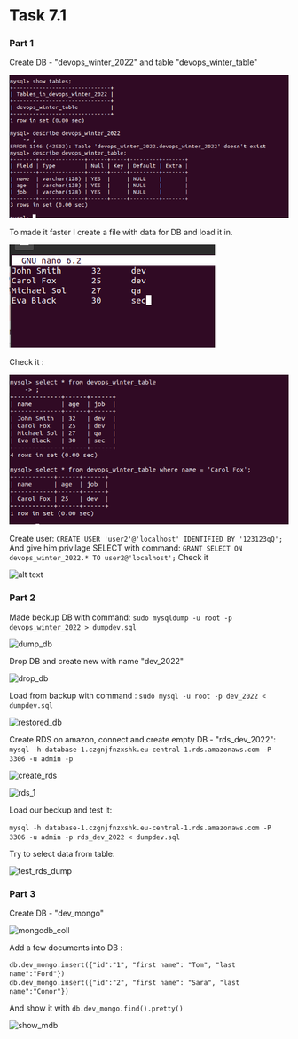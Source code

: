 # Task 7.1

### Part 1
Create DB - "devops_winter_2022" and table "devops_winter_table"

![alt text](https://github.com/whitemag313/DevOps_online_Kharkiv_2022_1/blob/master/m7/scr/db_%26_table.png)

To made it faster I create a file with data for DB and load it in.

![alt text](https://github.com/whitemag313/DevOps_online_Kharkiv_2022_1/blob/master/m7/scr/Screenshot%20from%202022-05-12%2012-21-03.png)

Check it :

![alt text](https://github.com/whitemag313/DevOps_online_Kharkiv_2022_1/blob/master/m7/scr/check_db.png)

Create user:
```CREATE USER 'user2'@'localhost' IDENTIFIED BY '123123qQ';```
And give him privilage SELECT with command:  ```GRANT SELECT ON devops_winter_2022.* TO user2@'localhost';```
Check it

![alt text](https://github.com/whitemag313/DevOps_online_Kharkiv_2022_1/blob/master/m7/scr/check_priv.png)

### Part 2

Made beckup DB with command:
```sudo mysqldump -u root -p devops_winter_2022 > dumpdev.sql```

![dump_db](https://github.com/whitemag313/DevOps_online_Kharkiv_2022_1/blob/master/m7/scr/dump_db.png)

Drop DB and create new with name "dev_2022"

![drop_db](https://github.com/whitemag313/DevOps_online_Kharkiv_2022_1/blob/master/m7/scr/drop_db.png)

Load from backup with command :
```sudo mysql -u root -p dev_2022 < dumpdev.sql ```

![restored_db](https://github.com/whitemag313/DevOps_online_Kharkiv_2022_1/blob/master/m7/scr/restored_db.png)

Create RDS on amazon, connect and create empty DB - "rds_dev_2022":
```mysql -h database-1.czgnjfnzxshk.eu-central-1.rds.amazonaws.com -P 3306 -u admin -p ```

![create_rds](https://github.com/whitemag313/DevOps_online_Kharkiv_2022_1/blob/master/m7/scr/create_rds.png)

![rds_1](https://github.com/whitemag313/DevOps_online_Kharkiv_2022_1/blob/master/m7/scr/rds_1.png)

Load our beckup and test it:

```mysql -h database-1.czgnjfnzxshk.eu-central-1.rds.amazonaws.com -P 3306 -u admin -p rds_dev_2022 < dumpdev.sql ```

Try to select data from table:

![test_rds_dump](https://github.com/whitemag313/DevOps_online_Kharkiv_2022_1/blob/master/m7/scr/test_rds_dump.png)

### Part 3

Create DB - "dev_mongo"

![mongodb_coll](https://github.com/whitemag313/DevOps_online_Kharkiv_2022_1/blob/master/m7/scr/mongodb_coll.png)

Add a few documents into DB :
```
db.dev_mongo.insert({"id":"1", "first name": "Tom", "last name":"Ford"})
db.dev_mongo.insert({"id":"2", "first name": "Sara", "last name":"Conor"})
```

And show it with ```db.dev_mongo.find().pretty()```

![show_mdb](https://github.com/whitemag313/DevOps_online_Kharkiv_2022_1/blob/master/m7/scr/show_mdb.png)
